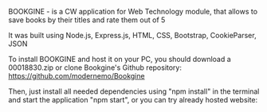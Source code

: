 BOOKGINE - is a CW application for Web Technology module, that allows to save books by their titles and rate them out of 5

It was built using Node.js, Express.js, HTML, CSS, Bootstrap, CookieParser, JSON

To install BOOKGINE and host it on your PC, you should download a 00018830.zip or clone Bookgine's Github repository: https://github.com/modernemo/Bookgine

Then, just install all needed dependencies using "npm install" in the terminal and start the application "npm start", or you can try already hosted website:

